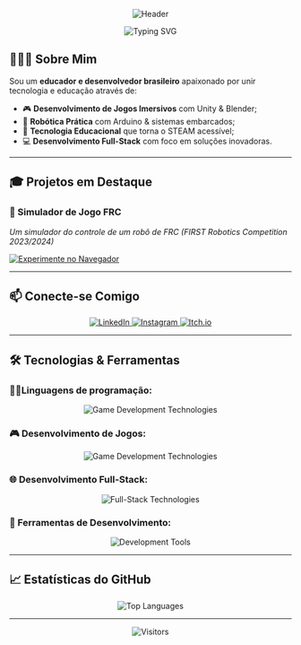 <div align="center">
  
![Header](https://capsule-render.vercel.app/api?type=waving&color=22D3EE&height=200&section=header&text=Emanuel%20Ferreira&fontSize=50&fontColor=ffffff&animation=fadeIn&fontAlignY=35)

<p align="center">
  <img src="https://readme-typing-svg.herokuapp.com?font=Fira+Code&pause=1000&color=22D3EE&center=true&width=435&lines=Professor;Desenvolvedor+Full-Stack;Game+Developer;Entusiasta+de+Automação" alt="Typing SVG">
</p>

</div>

## 👨🏻‍🏫 Sobre Mim

Sou um **educador e desenvolvedor brasileiro** apaixonado por unir tecnologia e educação através de:

- 🎮 **Desenvolvimento de Jogos Imersivos** com Unity & Blender;
- 🤖 **Robótica Prática** com Arduino & sistemas embarcados;
- 🏫 **Tecnologia Educacional** que torna o STEAM acessível;
- 💻 **Desenvolvimento Full-Stack** com foco em soluções inovadoras.

---

## 🎓 Projetos em Destaque

### 🤖 Simulador de Jogo FRC

*Um simulador do controle de um robô de FRC (FIRST Robotics Competition 2023/2024)*

[![Experimente no Navegador](https://img.shields.io/badge/-Jogável_Agora-2ea44f?style=for-the-badge&logo=unity)](https://emanuelfv.itch.io/frc-game-simulator)

---

## 📫 Conecte-se Comigo

<p align="center">
  <a href="https://www.linkedin.com/in/emanuel-ferreira-1b64a5234" target="_blank">
    <img src="https://img.shields.io/badge/LinkedIn-0077B5?style=for-the-badge&logo=linkedin&logoColor=white" alt="LinkedIn"/>
  </a>
  <a href="https://instagram.com/e.manuelfv" target="_blank">
    <img src="https://img.shields.io/badge/Instagram-E4405F?style=for-the-badge&logo=instagram&logoColor=white" alt="Instagram"/>
  </a>
  <!-- <a href="https://github.com/E-manuelfv" target="_blank">
    <img src="https://img.shields.io/badge/GitHub-100000?style=for-the-badge&logo=github&logoColor=white" alt="GitHub"/>
  </a> -->
  <a href="https://emanuelfv.itch.io/" target="_blank">
    <img src="https://img.shields.io/badge/Itch.io-FA5C5C?style=for-the-badge&logo=itch.io&logoColor=white" alt="Itch.io"/>
  </a>
</p>

---

## 🛠️ Tecnologias & Ferramentas

### 🧑‍💻Linguagens de programação:
<p align="center">
  <img src="https://skillicons.dev/icons?i=py,js,cs" alt="Game Development Technologies" />
</p>

### 🎮 Desenvolvimento de Jogos:
<p align="center">
  <img src="https://skillicons.dev/icons?i=unity,visualstudio,blender,firebase" alt="Game Development Technologies" />
</p>

### 🌐 Desenvolvimento Full-Stack:
<p align="center">
  <img src="https://skillicons.dev/icons?i=html,css,bootstrap,flask,fastapi,nodejs,mysql,sqlite" alt="Full-Stack Technologies" />
</p>

### 🔧 Ferramentas de Desenvolvimento:
<p align="center">
  <img src="https://skillicons.dev/icons?i=git,docker,bash,vscode,github,notion" alt="Development Tools" />
</p>

---

## 📈 Estatísticas do GitHub

<div align="center">
  
<!-- ![E-manuelfv's GitHub stats](https://github-readme-stats.vercel.app/api?username=e-manuelfv&show_icons=true&theme=gruvbox&hide_border=true) -->
![Top Languages](https://github-readme-stats.vercel.app/api/top-langs/?username=e-manuelfv&layout=compact&theme=gruvbox&hide_border=true)

</div>

---

<div align="center">
  
![Visitors](https://komarev.com/ghpvc/?username=e-manuelfv&color=22D3EE&style=flat-square)

</div>
